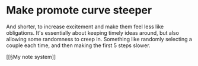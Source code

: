 # Make promote curve steeper
And shorter, to increase excitement and make them feel less like obligations. It's essentially about keeping timely ideas around, but also allowing some randomness to creep in. Something like randomly selecting a couple each time, and then making the first 5 steps slower.

[[§My note system]]

<!-- {BearID:D59EE4E9-3DCF-4F94-8779-A272D19C522A-1047-000001F75084AD84} -->
